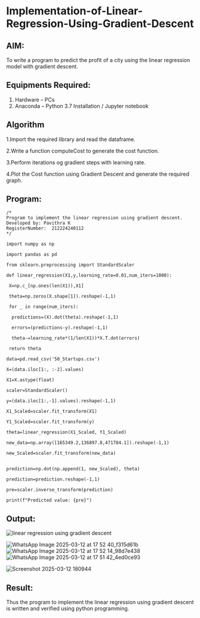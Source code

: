 # Implementation-of-Linear-Regression-Using-Gradient-Descent

## AIM:
To write a program to predict the profit of a city using the linear regression model with gradient descent.

## Equipments Required:
1. Hardware – PCs
2. Anaconda – Python 3.7 Installation / Jupyter notebook

## Algorithm
1.Import the required library and read the dataframe.

2.Write a function computeCost to generate the cost function.

3.Perform iterations og gradient steps with learning rate.

4.Plot the Cost function using Gradient Descent and generate the required graph.

## Program:
```
/*
Program to implement the linear regression using gradient descent.
Developed by: Pavithra K
RegisterNumber:  212224240112
*/
```
```
import numpy as np

import pandas as pd

from sklearn.preprocessing import StandardScaler

def linear_regression(X1,y,learning_rate=0.01,num_iters=1000):
    
 X=np.c_[np.ones(len(X1)),X1]

 theta=np.zeros(X.shape[1]).reshape(-1,1) 

 for _ in range(num_iters):

  predictions=(X).dot(theta).reshape(-1,1)

  errors=(predictions-y).reshape(-1,1)

  theta-=learning_rate*(1/len(X1))*X.T.dot(errors)

 return theta

data=pd.read_csv('50_Startups.csv')

X=(data.iloc[1:, :-2].values)

X1=X.astype(float)

scaler=StandardScaler()

y=(data.iloc[1:,-1].values).reshape(-1,1)

X1_Scaled=scaler.fit_transform(X1)

Y1_Scaled=scaler.fit_transform(y)

theta=linear_regression(X1_Scaled, Y1_Scaled)

new_data=np.array([165349.2,136897.8,471784.1]).reshape(-1,1)

new_Scaled=scaler.fit_transform(new_data)


prediction=np.dot(np.append(1, new_Scaled), theta)

prediction=prediction.reshape(-1,1)

pre=scaler.inverse_transform(prediction)

print(f"Predicted value: {pre}")

```

## Output:
![linear regression using gradient descent](sam.png)


![WhatsApp Image 2025-03-12 at 17 52 40_f315d61b](https://github.com/user-attachments/assets/f7b4542e-60a4-4e76-971b-a2ecaa1ca1fd)
![WhatsApp Image 2025-03-12 at 17 52 14_98d7e438](https://github.com/user-attachments/assets/51dbb4f9-4d42-4bdd-bca3-e47c33d4ccf4)
![WhatsApp Image 2025-03-12 at 17 51 42_4ed0ce93](https://github.com/user-attachments/assets/4407601a-c9c4-49c8-a897-d45ec4093af8)


![Screenshot 2025-03-12 180944](https://github.com/user-attachments/assets/b9fb0634-96c2-4236-b9be-1d1961e40f9a)



## Result:
Thus the program to implement the linear regression using gradient descent is written and verified using python programming.
